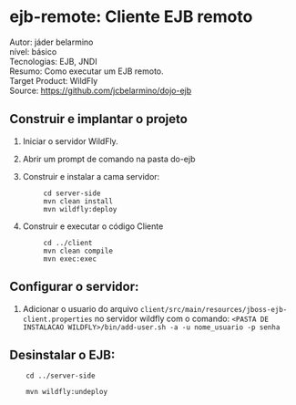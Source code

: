 ejb-remote: Cliente EJB remoto
=====================================
Autor: jáder belarmino  
nível: básico  
Tecnologias: EJB, JNDI  
Resumo: Como executar um EJB remoto.  
Target Product: WildFly  
Source: <https://github.com/jcbelarmino/dojo-ejb>  

Construir e implantar o projeto
-------------------------

1. Iniciar o servidor WildFly.
2. Abrir um prompt de comando na pasta do-ejb
3. Construir e instalar a cama servidor:

            cd server-side
            mvn clean install        
            mvn wildfly:deploy
4. Construir e executar o código Cliente

            cd ../client
            mvn clean compile
            mvn exec:exec


Configurar o servidor:
--------------------
1. Adicionar o usuario do arquivo ``client/src/main/resources/jboss-ejb-client.properties`` no servidor wildfly com o comando: ``<PASTA DE INSTALACAO WILDFLY>/bin/add-user.sh -a -u nome_usuario -p senha``


Desinstalar o EJB:
--------------------

        cd ../server-side

        mvn wildfly:undeploy